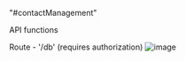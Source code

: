 "#contactManagement" 

API functions


Route - '/db' (requires authorization)
  ![image](https://user-images.githubusercontent.com/76247430/209433308-de47b031-911c-4cc8-8e65-8aca31940012.png)

